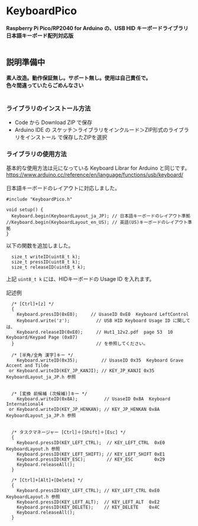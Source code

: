 # KeyboardPico

**Raspberry Pi Pico/RP2040 for Arduino の、USB HID キーボードライブラリ** </br>
**日本語キーボード配列対応版** </br>
 </br>
## **説明準備中**  
**素人改造。動作保証無し。サポート無し。使用は自己責任で。** </br>
**色々間違っていたらごめんなさい** </br>
 </br>
### ライブラリのインストール方法
* Code から Download ZIP で保存
* Arduino IDE の スケッチ＞ライブラリをインクルード＞ZIP形式のライブラリをインストール で保存したZIPを選択  

### ライブラリの使用方法
基本的な使用方法は元になっている Keyboard Librar for Arduino と同じです。</br>
https://www.arduino.cc/reference/en/language/functions/usb/keyboard/ <br>
</br>
日本語キーボードのレイアウトに対応しました。
```
#include "KeyboardPico.h"

void setup() {
  Keyboard.begin(KeyboardLayout_ja_JP); // 日本語キーボードのレイアウト準拠
//Keyboard.begin(KeyboardLayout_en_US); // 英語(US)キーボードのレイアウト準拠
}
```
以下の関数を追加しました。
```
  size_t writeID(uint8_t k);
  size_t pressID(uint8_t k);
  size_t releaseID(uint8_t k);
```
上記 `uint8_t k` には、HIDキーボードの Usage ID を入れます。</br>
</br>
記述例

```
  /* [Ctrl]+[z] */
  {
    Keyboard.pressID(0xE0);     // UsaseID 0xE0  Keyboard LeftControl
    Keyboard.write('z');          // USB HID Keyboard Usage ID に関しては、
    Keyboard.releaseID(0xE0);     // Hut1_12v2.pdf  page 53  10 Keyboard/Keypad Page (0x07)
  }                               // を参照してください。

  /* [半角/全角 漢字]キー */
    Keyboard.writeID(0x35);         // UsaseID 0x35  Keyboard Grave Accent and Tilde
 or Keyboard.writeID(KEY_JP_KANJI); // KEY_JP_KANJI 0x35  KeyboardLayout_ja_JP.h 参照


  /* [変換 前候補 (次候補)]キー */
    Keyboard.writeID(0x8A);          // UsaseID 0x8A  Keyboard International4
 or Keyboard.writeID(KEY_JP_HENKAN); // KEY_JP_HENKAN 0x8A  KeyboardLayout_ja_JP.h 参照


  /* タスクマネージャー [Ctrl]＋[Shift]＋[Esc] */
  {
    Keyboard.pressID(KEY_LEFT_CTRL);  // KEY_LEFT_CTRL  0xE0  KeyboardLayout.h 参照
    Keyboard.pressID(KEY_LEFT_SHIFT); // KEY_LEFT_SHIFT 0xE1
    Keyboard.pressID(KEY_ESC);        // KEY_ESC        0x29
    Keyboard.releaseAll();
  }

  /* [Ctrl]+[Alt]+[Delete] */
  {
    Keyboard.pressID(KEY_LEFT_CTRL); // KEY_LEFT_CTRL 0xE0  KeyboardLayout.h 参照
    Keyboard.pressID(KEY_LEFT_ALT);  // KEY_LEFT_ALT  0xE2
    Keyboard.pressID(KEY_DELETE);    // KEY_DELETE    0x4C
    Keyboard.releaseAll();
  }
```


